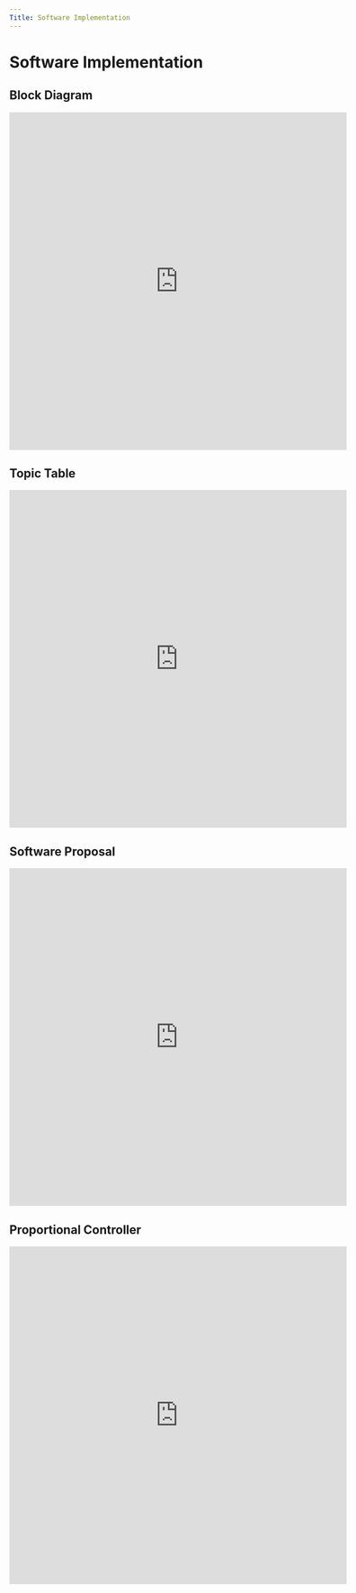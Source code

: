 ```yaml
---
Title: Software Implementation
---
```

# Software Implementation

## Block Diagram

<p align="center">
    <embed src="https://egr314-team201.github.io/Assignments/Software-Implementation/assets/SoftwareImplementation.pdf "  
       type="application/pdf"
       width = "600"
       height = "600"/>
</p>

## Topic Table

<p align="center">
  <embed src="https://egr314-team201.github.io/Assignments/Software-Implementation/assets/.pdf "   
       type="application/pdf"
       width = "600"
       height = "600"/>
</p>

## Software Proposal

<p align="center">
  <embed src="https://egr314-team201.github.io/Assignments/Software-Implementation/assets/.pdf " 
       type="application/pdf"
       width = "600"
       height = "600"/>
</p>

## Proportional Controller

<p align="center">
    <embed src="https://egr314-team201.github.io/Assignments/Software-Implementation/assets/.pdf " 
       type="application/pdf"
       width = "600"
       height = "600"/>
</p>
